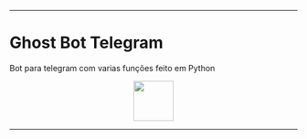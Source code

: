 <hr>
<h1>Ghost Bot Telegram</h1>
<p>Bot para telegram com varias funções feito em Python</p>
<p align="center">
<img src="https://github.com/nearshelby-yt/nearshelby-yt/blob/main/tenor.gif" width="70">
</p>
<hr>
